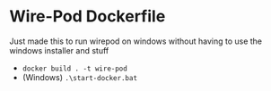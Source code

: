 # Wire-Pod Dockerfile

Just made this to run wirepod on windows without having to use the windows installer and stuff

- `docker build . -t wire-pod`
- (Windows) `.\start-docker.bat`
